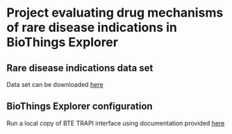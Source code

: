 # Project evaluating drug mechanisms of rare disease indications in BioThings Explorer 

## Rare disease indications data set
Data set can be downloaded [here](https://www.accessdata.fda.gov/scripts/opdlisting/oopd/)

## BioThings Explorer configuration 
Run a local copy of BTE TRAPI interface using documentation provided [here](https://github.com/biothings/BioThings_Explorer_TRAPI)
